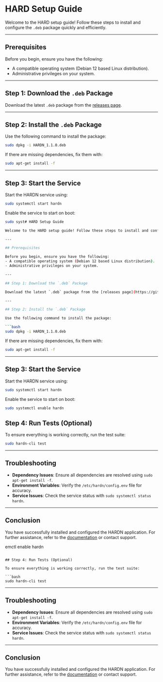 # HARD Setup Guide

Welcome to the HARD setup guide! Follow these steps to install and configure the `.deb` package quickly and efficiently.

---

## Prerequisites

Before you begin, ensure you have the following:
- A compatible operating system (Debian 12 based Linux distribution).
- Administrative privileges on your system.

---

## Step 1: Download the `.deb` Package

Download the latest `.deb` package from the [releases page](https://github.com/opensource-for-freedom/HARDN/releases).

---

## Step 2: Install the `.deb` Package

Use the following command to install the package:

```bash
sudo dpkg -i HARDN_1.1.0.deb
```

If there are missing dependencies, fix them with:

```bash
sudo apt-get install -f
```

---

## Step 3: Start the Service

Start the HARDN service using:

```bash
sudo systemctl start hardn
```

Enable the service to start on boot:

```bash
sudo syst# HARD Setup Guide

Welcome to the HARD setup guide! Follow these steps to install and configure the `.deb` package quickly and efficiently.

---

## Prerequisites

Before you begin, ensure you have the following:
- A compatible operating system (Debian 12 based Linux distribution).
- Administrative privileges on your system.

---

## Step 1: Download the `.deb` Package

Download the latest `.deb` package from the [releases page](https://github.com/opensource-for-freedom/HARDN/releases).

---

## Step 2: Install the `.deb` Package

Use the following command to install the package:

```bash
sudo dpkg -i HARDN_1.1.0.deb
```

If there are missing dependencies, fix them with:

```bash
sudo apt-get install -f
```

---

## Step 3: Start the Service

Start the HARDN service using:

```bash
sudo systemctl start hardn
```

Enable the service to start on boot:

```bash
sudo systemctl enable hardn
```

## Step 4: Run Tests (Optional)

To ensure everything is working correctly, run the test suite:

```bash
sudo hardn-cli test
```

---

## Troubleshooting

- **Dependency Issues**: Ensure all dependencies are resolved using `sudo apt-get install -f`.
- **Environment Variables**: Verify the `/etc/hardn/config.env` file for accuracy.
- **Service Issues**: Check the service status with `sudo systemctl status hardn`.

---

## Conclusion

You have successfully installed and configured the HARDN application. For further assistance, refer to the [documentation](https://github.com/opensource-for-freedom/HARDN/wiki) or contact support.

emctl enable hardn
```

## Step 4: Run Tests (Optional)

To ensure everything is working correctly, run the test suite:

```bash
sudo hardn-cli test
```

---

## Troubleshooting

- **Dependency Issues**: Ensure all dependencies are resolved using `sudo apt-get install -f`.
- **Environment Variables**: Verify the `/etc/hardn/config.env` file for accuracy.
- **Service Issues**: Check the service status with `sudo systemctl status hardn`.

---

## Conclusion

You have successfully installed and configured the HARDN application. For further assistance, refer to the [documentation](https://github.com/opensource-for-freedom/HARDN/wiki) or contact support.


